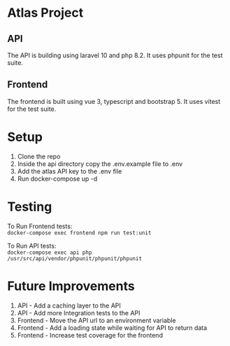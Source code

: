 # Atlas Project
## API
The API is building using laravel 10 and php 8.2.
It uses phpunit for the test suite.

## Frontend
The frontend is built using vue 3, typescript and bootstrap 5.
It uses vitest for the test suite.

# Setup
1. Clone the repo
2. Inside the api directory copy the .env.example file to .env
3. Add the atlas API key to the .env file
4. Run docker-compose up -d

# Testing
To Run Frontend tests:  
`docker-compose exec frontend npm run test:unit`

To Run API tests:  
`docker-compose exec api php /usr/src/api/vendor/phpunit/phpunit/phpunit`
# Future Improvements
1. API - Add a caching layer to the API
2. API - Add more Integration tests to the API
3. Frontend - Move the API url to an environment variable
4. Frontend - Add a loading state while waiting for API to return data
5. Frontend - Increase test coverage for the frontend
